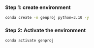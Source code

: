 
### Step 1: create environment
```bash
conda create -n genproj python=3.10 -y
```

### Step 2: Activate the environment
```bash
conda activate genproj
```

